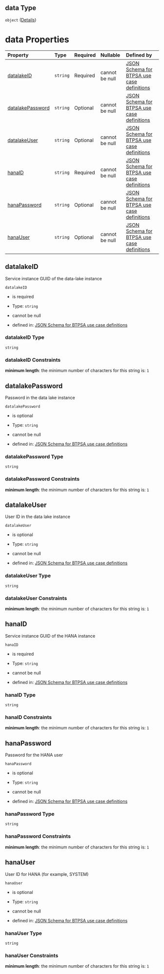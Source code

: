## data Type

`object` ([Details](btpsa-usecase-properties-services-items-allof-1-then-allof-40-then-allof-3-then-properties-parameters-properties-data.md))

# data Properties

| Property                              | Type     | Required | Nullable       | Defined by                                                                                                                                                                                                                                                                                                                                          |
| :------------------------------------ | :------- | :------- | :------------- | :-------------------------------------------------------------------------------------------------------------------------------------------------------------------------------------------------------------------------------------------------------------------------------------------------------------------------------------------------- |
| [datalakeID](#datalakeid)             | `string` | Required | cannot be null | [JSON Schema for BTPSA use case definitions](btpsa-usecase-properties-services-items-allof-1-then-allof-40-then-allof-3-then-properties-parameters-properties-data-properties-datalakeid.md "undefined#/properties/services/items/allOf/1/then/allOf/40/then/allOf/3/then/properties/parameters/properties/data/properties/datalakeID")             |
| [datalakePassword](#datalakepassword) | `string` | Optional | cannot be null | [JSON Schema for BTPSA use case definitions](btpsa-usecase-properties-services-items-allof-1-then-allof-40-then-allof-3-then-properties-parameters-properties-data-properties-datalakepassword.md "undefined#/properties/services/items/allOf/1/then/allOf/40/then/allOf/3/then/properties/parameters/properties/data/properties/datalakePassword") |
| [datalakeUser](#datalakeuser)         | `string` | Optional | cannot be null | [JSON Schema for BTPSA use case definitions](btpsa-usecase-properties-services-items-allof-1-then-allof-40-then-allof-3-then-properties-parameters-properties-data-properties-datalakeuser.md "undefined#/properties/services/items/allOf/1/then/allOf/40/then/allOf/3/then/properties/parameters/properties/data/properties/datalakeUser")         |
| [hanaID](#hanaid)                     | `string` | Required | cannot be null | [JSON Schema for BTPSA use case definitions](btpsa-usecase-properties-services-items-allof-1-then-allof-40-then-allof-3-then-properties-parameters-properties-data-properties-hanaid.md "undefined#/properties/services/items/allOf/1/then/allOf/40/then/allOf/3/then/properties/parameters/properties/data/properties/hanaID")                     |
| [hanaPassword](#hanapassword)         | `string` | Optional | cannot be null | [JSON Schema for BTPSA use case definitions](btpsa-usecase-properties-services-items-allof-1-then-allof-40-then-allof-3-then-properties-parameters-properties-data-properties-hanapassword.md "undefined#/properties/services/items/allOf/1/then/allOf/40/then/allOf/3/then/properties/parameters/properties/data/properties/hanaPassword")         |
| [hanaUser](#hanauser)                 | `string` | Optional | cannot be null | [JSON Schema for BTPSA use case definitions](btpsa-usecase-properties-services-items-allof-1-then-allof-40-then-allof-3-then-properties-parameters-properties-data-properties-hanauser.md "undefined#/properties/services/items/allOf/1/then/allOf/40/then/allOf/3/then/properties/parameters/properties/data/properties/hanaUser")                 |

## datalakeID

Service instance GUID of the data-lake instance

`datalakeID`

*   is required

*   Type: `string`

*   cannot be null

*   defined in: [JSON Schema for BTPSA use case definitions](btpsa-usecase-properties-services-items-allof-1-then-allof-40-then-allof-3-then-properties-parameters-properties-data-properties-datalakeid.md "undefined#/properties/services/items/allOf/1/then/allOf/40/then/allOf/3/then/properties/parameters/properties/data/properties/datalakeID")

### datalakeID Type

`string`

### datalakeID Constraints

**minimum length**: the minimum number of characters for this string is: `1`

## datalakePassword

Password in the data lake instance

`datalakePassword`

*   is optional

*   Type: `string`

*   cannot be null

*   defined in: [JSON Schema for BTPSA use case definitions](btpsa-usecase-properties-services-items-allof-1-then-allof-40-then-allof-3-then-properties-parameters-properties-data-properties-datalakepassword.md "undefined#/properties/services/items/allOf/1/then/allOf/40/then/allOf/3/then/properties/parameters/properties/data/properties/datalakePassword")

### datalakePassword Type

`string`

### datalakePassword Constraints

**minimum length**: the minimum number of characters for this string is: `1`

## datalakeUser

User ID in the data lake instance

`datalakeUser`

*   is optional

*   Type: `string`

*   cannot be null

*   defined in: [JSON Schema for BTPSA use case definitions](btpsa-usecase-properties-services-items-allof-1-then-allof-40-then-allof-3-then-properties-parameters-properties-data-properties-datalakeuser.md "undefined#/properties/services/items/allOf/1/then/allOf/40/then/allOf/3/then/properties/parameters/properties/data/properties/datalakeUser")

### datalakeUser Type

`string`

### datalakeUser Constraints

**minimum length**: the minimum number of characters for this string is: `1`

## hanaID

Service instance GUID of the HANA instance

`hanaID`

*   is required

*   Type: `string`

*   cannot be null

*   defined in: [JSON Schema for BTPSA use case definitions](btpsa-usecase-properties-services-items-allof-1-then-allof-40-then-allof-3-then-properties-parameters-properties-data-properties-hanaid.md "undefined#/properties/services/items/allOf/1/then/allOf/40/then/allOf/3/then/properties/parameters/properties/data/properties/hanaID")

### hanaID Type

`string`

### hanaID Constraints

**minimum length**: the minimum number of characters for this string is: `1`

## hanaPassword

Password for the HANA user

`hanaPassword`

*   is optional

*   Type: `string`

*   cannot be null

*   defined in: [JSON Schema for BTPSA use case definitions](btpsa-usecase-properties-services-items-allof-1-then-allof-40-then-allof-3-then-properties-parameters-properties-data-properties-hanapassword.md "undefined#/properties/services/items/allOf/1/then/allOf/40/then/allOf/3/then/properties/parameters/properties/data/properties/hanaPassword")

### hanaPassword Type

`string`

### hanaPassword Constraints

**minimum length**: the minimum number of characters for this string is: `1`

## hanaUser

User ID for HANA (for example, SYSTEM)

`hanaUser`

*   is optional

*   Type: `string`

*   cannot be null

*   defined in: [JSON Schema for BTPSA use case definitions](btpsa-usecase-properties-services-items-allof-1-then-allof-40-then-allof-3-then-properties-parameters-properties-data-properties-hanauser.md "undefined#/properties/services/items/allOf/1/then/allOf/40/then/allOf/3/then/properties/parameters/properties/data/properties/hanaUser")

### hanaUser Type

`string`

### hanaUser Constraints

**minimum length**: the minimum number of characters for this string is: `1`
